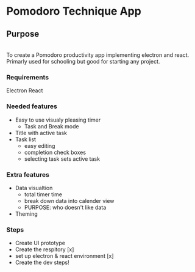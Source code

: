 # Pomodoro Technique App

## Purpose
\
 To create a Pomodoro productivity app implementing electron and react. Primarly used for schooling but good for starting any project.

### Requirements
 Electron
 React

### Needed features

 * Easy to use visualy pleasing timer
   * Task and Break mode
 * Title with active task
 * Task list
   * easy editing
   * completion check boxes
   * selecting task sets active task

### Extra features
 * Data visualtion
   * total timer time
   * break down data into calender view
   * PURPOSE: who doesn't like data
 * Theming


### Steps
  * Create UI prototype
  * Create the respitory [x]
  * set up electron & react environment [x]
  * Create the dev steps!
